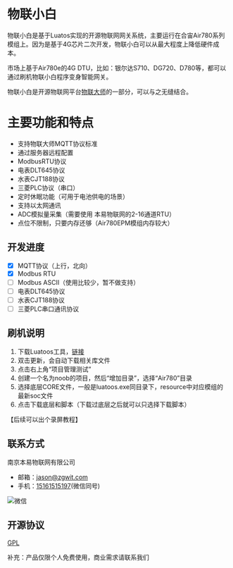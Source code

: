 # 物联小白

物联小白是基于Luatos实现的开源物联网网关系统，主要运行在合宙Air780系列模组上。因为是基于4G芯片二次开发，物联小白可以从最大程度上降低硬件成本。

市场上基于Air780e的4G DTU，比如：银尔达S710、DG720、D780等，都可以通过刷机物联小白程序变身智能网关。

物联小白是开源物联网平台[物联大师](https://github.com/god-jason/iot-master)的一部分，可以与之无缝结合。


# 主要功能和特点

- 支持物联大师MQTT协议标准
- 通过服务器远程配置
- ModbusRTU协议
- 电表DLT645协议
- 水表CJT188协议
- 三菱PLC协议（串口）
- 定时休眠功能（可用于电池供电的场景）
- 支持以太网通讯
- ADC模拟量采集（需要使用 本易物联网的2-16通道RTU）
- 点位不限制，只要内存还够（Air780EPM模组内存较大）


## 开发进度
- [x] MQTT协议（上行，北向）
- [x] Modbus RTU
- [ ] Modbus ASCII（使用比较少，暂不做支持）
- [ ] 电表DLT645协议
- [ ] 水表CJT188协议
- [ ] 三菱PLC串口通讯协议

## 刷机说明

1. 下载Luatoos工具，[链接](https://wiki.luatos.com/pages/tools.html)
2. 双击更新，会自动下载相关库文件
3. 点击右上角“项目管理测试”
4. 创建一个名为noob的项目，然后“增加目录”，选择“Air780”目录
5. 选择底层CORE文件，一般是luatoos.exe同目录下，resource中对应模组的最新soc文件
6. 点击下载底层和脚本（下载过底层之后就可以只选择下载脚本）

【后续可以出个录屏教程】


## 联系方式

南京本易物联网有限公司

- 邮箱：[jason@zgwit.com](mailto:jason@zgwit.com)
- 手机：[15161515197](tel:15161515197)(微信同号)

![微信](https://iot-master.com/jason.jpg)

## 开源协议

[GPL](https://github.com/zgwit/iot-noob/blob/main/LICENSE)

补充：产品仅限个人免费使用，商业需求请联系我们
